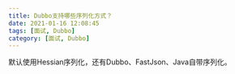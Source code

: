 ```yaml
---
title: Dubbo支持哪些序列化方式？
date: 2021-01-16 12:08:45
tags: [面试, Dubbo]
category: [面试, Dubbo]
---
```


默认使用Hessian序列化，还有Dubbo、FastJson、Java自带序列化。

